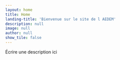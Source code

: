 ```yaml
---
layout: home
title: Home
landing-title: 'Bienvenue sur le site de l AEDEM'
description: null
image: null
author: null
show_tile: false
---
```


Écrire une description ici
